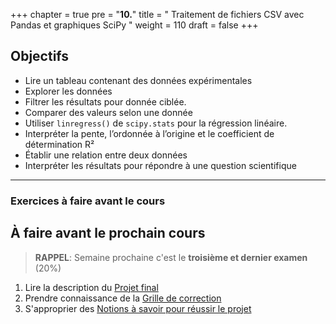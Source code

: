 +++
chapter = true
pre = "<b>10.</b>"
title = " Traitement de fichiers CSV avec Pandas et graphiques SciPy "
weight = 110
draft = false
+++


## Objectifs

* Lire un tableau contenant des données expérimentales
* Explorer les données
* Filtrer les résultats pour donnée ciblée.
* Comparer des valeurs selon une donnée
* Utiliser `linregress()` de `scipy.stats` pour la régression linéaire.
* Interpréter la pente, l’ordonnée à l’origine et le coefficient de détermination R²
* Établir une relation entre deux données
* Interpréter les résultats pour répondre à une question scientifique

---

<!--
## 1. Importer la bibliothèque

```python
import pandas as pd
```

---

## 2. Charger un fichier CSV

```python
df = pd.read_csv("solubilite.csv")
```

Ce fichier contient des données expérimentales : pour chaque composé, on indique la **température** et la **quantité dissoute** dans l’eau.

---

## 3. Afficher les premières lignes

```python
print(df.head())
```

---

## 4. Afficher les noms de colonnes

```python
print(df.columns)
```

---

## 5. Afficher toutes les mesures pour un seul composé

Exemple : tout ce qui concerne le **nitrate de potassium (KNO₃)**

```python
filtre = df["Composé"] == "KNO3"
print(df[filtre])
```

---

## 6. Accéder à une colonne (ex. : températures)

```python
print(df["Température"])
```

---

## 7. Moyenne de solubilité pour un composé

```python
filtre = df["Composé"] == "NaCl"
moyenne = df[filtre]["Solubilité"].mean()
print(f"Moyenne de solubilité pour NaCl : {moyenne:.2f} g/100mL")
```

---

## 8. Boucler sur les composés

```python
composes = df["Composé"].unique()
for compose in composes:
    moyenne = df[df["Composé"] == compose]["Solubilité"].mean()
    print(f"{compose} : {moyenne:.2f} g/100mL")
```

---

## 9. Ajouter une colonne calculée

Exemple : ajouter une colonne indiquant si la solubilité est "haute" (> 80) ou "faible"

```python
df["Évaluation"] = df["Solubilité"] > 80
print(df)
```

---

## 1. Importation des bibliothèques

```python
import numpy as np
from scipy import stats
```

---

## 2. Données de solubilité

Supposons qu’on mesure la solubilité (en g/100g d’eau) d’un sel à différentes températures (en °C) :

```python
temperature = np.array([0, 10, 20, 30, 40, 50])
solubilite = np.array([14, 18, 23, 28, 35, 42])
```

---

## 3. Régression linéaire

```python
resultat = stats.linregress(temperature, solubilite)
```

---

## 4. Affichage des résultats

```python
print(f"Pente : {resultat.slope:.2f} g/°C")
print(f"Ordonnée à l’origine : {resultat.intercept:.2f} g à 0°C")
print(f"R² : {resultat.rvalue**2:.4f}")
print(f"Valeur de p : {resultat.pvalue:.4f}")
```

---

## 5. Interprétation scientifique

```python
if resultat.rvalue**2 > 0.9:
    print(f"La température influence fortement la solubilité.")
elif resultat.rvalue**2 > 0.5:
    print(f"La température influence modérément la solubilité.")
else:
    print(f"La solubilité ne semble pas fortement liée à la température.")
```

---

## Exercices pratiques Pandas

### Exercice 1 – Chargement et exploration

1. Charge le fichier `solubilite.csv`.
2. Affiche les premières lignes.
3. Affiche les noms de colonnes.
4. Affiche toutes les températures pour le composé `"NaCl"`.


### Exercice 2 – Moyenne de solubilité

1. Calcule la moyenne de solubilité pour `"KNO3"`.
2. Fais de même pour `"NaCl"`.
3. Compare les deux valeurs avec des f-strings.


### Exercice 3 – Boucle sur les composés

1. Affiche la moyenne de solubilité pour chaque composé du fichier.
2. Indique pour chacun si elle est supérieure à 80 g/100mL.


### Exercice 4 – Ajout d’une colonne

1. Crée une colonne `Tendance` qui vaut `"Haute"` si la solubilité est > 80 et `"Faible"` sinon.
2. Affiche les 10 premières lignes du tableau mis à jour.


## Exercices pratiques Scipy

### 🔹 Exercice 1 – Sulfate de cuivre

1. Températures : `[0, 10, 20, 30, 40, 50]`
2. Solubilité (g/100g eau) : `[23, 27, 32, 37, 44, 51]`
3. Calcule la régression linéaire.
4. Affiche les résultats et une conclusion scientifique.

---

### 🔹 Exercice 2 – Comparaison de deux sels

1. Sel A :

   * Température : `[0, 20, 40, 60]`
   * Solubilité : `[15, 21, 30, 38]`

2. Sel B :

   * Température : `[0, 20, 40, 60]`
   * Solubilité : `[30, 32, 33, 33.5]`

3. Pour chaque sel :

   * Effectue la régression
   * Affiche pente, intercept, R²
   * Déduis quel sel est le plus influencé par la température

---

### 🔹 Exercice 3 – Prévision

1. Utilise les données de l’exemple principal
2. Calcule la solubilité prévue à 60 °C avec la formule :

```python
valeur_predite = resultat.slope * 60 + resultat.intercept
print(f"Solubilité prévue à 60 °C : {valeur_predite:.2f} g/100g d’eau")
```
---

==========================================

\## Régression linéaire simple avec SciPy



\## 1. Importation de la fonction



```python

from scipy.stats import linregress

```



\## 2. Données



On part de deux listes (ou tableaux) de valeurs numériques :



```python

x = \[1, 2, 3, 4, 5]       # Variable indépendante

y = \[2.1, 4.0, 5.9, 8.2, 10.1]  # Variable dépendante

```



\## 3. Régression linéaire



\### Code :



```python

resultats = linregress(x, y)

```



La fonction retourne les informations suivantes :



| Élément     | Signification                |

| ----------- | ---------------------------- |

| `slope`     | pente (a)                    |

| `intercept` | ordonnée à l’origine (b)     |

| `rvalue`    | coefficient de corrélation   |

| `pvalue`    | test statistique de validité |

| `stderr`    | erreur-type sur la pente     |



\### Exemple :



```python

from scipy.stats import linregress



x = \[1, 2, 3, 4]

y = \[2.0, 4.1, 6.0, 7.9]



res = linregress(x, y)



print("Pente :", res.slope)

print("Ordonnée à l’origine :", res.intercept)

print("r :", res.rvalue)

print("R² :", res.rvalue\*\*2)

print("Erreur-type :", res.stderr)

print("p-valeur :", res.pvalue)

```





\## 4. Équation de la droite



L’équation ajustée est :



```

y = slope \* x + intercept

```



On peut l’utiliser pour tracer la droite ou prédire des valeurs.





\## 5. Évaluer la concordance (qualité de l’ajustement)



\### Coefficient de détermination :



```python

R2 = res.rvalue \*\* 2

```



\* R² proche de \*\*1\*\* → très bon ajustement

\* R² proche de \*\*0\*\* → pas de relation linéaire




## Introduction à Pandas

### Importation de la bibliothèque

```python
import pandas as pd
```

### Lecture d’un fichier CSV

```python
df = pd.read_csv("donnees.csv")
print(df.head())      # Affiche les 5 premières lignes
```

### Accès à une colonne

```python
df["Température"]
```

### Statistiques de base

```python
df.mean()
df["pH"].max()
```

### Filtrage des données

```python
df[df["Température"] > 25]     # Sélectionne les lignes où la température dépasse 25
```

### Moyenne par groupe

```python
df.groupby("Échantillon")["Concentration"].mean()
```


\## Résumé minimal



| Tâche                  | Syntaxe                              |

| ---------------------- | ------------------------------------ |

| Importer               | `from scipy.stats import linregress` |

| Calculer la régression | `res = linregress(x, y)`             |

| Obtenir la pente       | `res.slope`                          |

| Obtenir l’intercept    | `res.intercept`                      |

| Obtenir R²             | `res.rvalue \*\* 2`                    |

| Obtenir l’erreur-type  | `res.stderr`                         |

| Obtenir la p-valeur    | `res.pvalue`                         |





\## Exercice guidé



\### 🔧 Exercice – Ajuster une droite



\*\*Énoncé :\*\*

Pour `x = \[0, 1, 2, 3]` et `y = \[1, 2.2, 3.9, 6.0]` :



\* Calcule la régression linéaire

\* Affiche l’équation de la droite (y = ax + b)

\* Affiche R²



\*\*Solution :\*\*



```python

from scipy.stats import linregress



x = \[0, 1, 2, 3]

y = \[1, 2.2, 3.9, 6.0]



res = linregress(x, y)



print(f"Équation : y = {res.slope:.2f}x + {res.intercept:.2f}")

print(f"R² = {res.rvalue\*\*2:.4f}")

```





---



\# 🧪 Python scientifique – NumPy avec exercices guidés



---



\## 📦 1. Importer NumPy



```python

import numpy as np

```



---



\## 🔢 2. Créer un tableau NumPy



\### 📘 Exemple :



```python

mesures = np.array(\[3.2, 4.1, 2.9, 5.0])

print(mesures)

```



\### 🧪 Exercice 1 :



Crée un tableau nommé `temperatures` contenant les valeurs :

`\[21.1, 19.5, 22.3, 20.7, 23.0]`

et affiche-le.



```python

\# Ton code ici

```



---



\## 🧮 3. Fonctions mathématiques



\### 📘 Exemple :



```python

np.mean(mesures)   # Moyenne

np.std(mesures)    # Écart-type

np.full(4, 0.5)    # \[0.5, 0.5, 0.5, 0.5]

np.linspace(0, 10, 5)  # \[0.  2.5  5.  7.5 10.]

```



\### 🧪 Exercice 2 :



Utilise le tableau `temperatures` pour :



\* Calculer la moyenne

\* Calculer l’écart-type



```python

\# Ton code ici

```



---



\### 🧪 Exercice 3 :



Crée un tableau nommé `barres\_d\_erreur` rempli de `0.5`, de même longueur que `temperatures`.



```python

\# Ton code ici

```



---



\### 🧪 Exercice 4 :



Crée un tableau de 6 valeurs également espacées entre 0 et 100, nommé `x\_positions`.



```python

\# Ton code ici

```



---



\## ➗ 4. Opérations vectorielles



\### 📘 Exemple :



```python

x = np.array(\[1, 2, 3])

y = np.array(\[4, 5, 6])



x + y     # \[5 7 9]

x \* 2     # \[2 4 6]

y / 2     # \[2.  2.5 3. ]

```



\### 🧪 Exercice 5 :



Crée un tableau `decalage = temperatures - 20`.

Que signifie ce tableau ?



```python

\# Ton code ici

```



---



\### 🧪 Exercice 6 :



Multiplie chaque valeur de `temperatures` par 1.8 et ajoute 32 pour obtenir la température en Fahrenheit.



```python

\# Ton code ici

```



---



\### 🧪 Exercice 7 (révision libre) :



Crée deux tableaux NumPy : `a = \[1, 3, 5, 7]` et `b = \[2, 4, 6, 8]`

Fais les opérations suivantes :



\* Addition

\* Soustraction

\* Multiplication par un scalaire



```python

\# Ton code ici

```

* Créer un tableau de données (`DataFrame`)
* Lire un fichier CSV
* Parcourir les lignes d’un tableau
* Faire des calculs sur les colonnes
* Ajouter une nouvelle colonne

---

## 1. Importer Pandas

Avant toute manipulation :

```python
import pandas as pd
```


## 2. Créer un DataFrame à la main

```python
data = {
    "Nom": ["Alice", "Bob", "Chloé"],
    "Note": [88, 72, 91]
}
df = pd.DataFrame(data)
```

On crée un tableau à partir d’un **dictionnaire** : chaque clé devient une **colonne**.


## 3. Lire un fichier CSV

```python
df = pd.read_csv("fichier.csv")
```

Le fichier doit être dans le même dossier, ou donner le chemin complet.


## 4. Parcourir un DataFrame

### Avec `.iterrows()` :

```python
for index, row in df.iterrows():
    print(row["Nom"], row["Note"])
```

On peut accéder à chaque **ligne** comme un dictionnaire (`row["Nom"]`).


## 5. Calculs sur une colonne

| But      | Syntaxe                                   |
| -------- | ----------------------------------------- |
| Moyenne  | `df["Note"].mean()`                       |
| Arrondir | `df["Note"].round(1)`                     |
| Trier    | `df.sort_values("Note", ascending=False)` |

### Exemple :

```python
moy = df["Note"].mean()
print("Moyenne :", moy)
```


## 6. Ajouter une nouvelle colonne

On peut **créer une colonne calculée** à partir des autres.

### Exemple :

```python
df["Note_sur_10"] = df["Note"] / 10
```

Cela ajoute une nouvelle colonne au tableau.


## Résumé minimal

| Action               | Syntaxe                        |
| -------------------- | ------------------------------ |
| Créer un DataFrame   | `pd.DataFrame({...})`          |
| Lire CSV             | `pd.read_csv("fichier.csv")`   |
| Parcourir les lignes | `for i, row in df.iterrows():` |
| Moyenne              | `df["col"].mean()`             |
| Arrondir             | `df["col"].round(1)`           |
| Trier                | `df.sort_values("col")`        |
| Ajouter une colonne  | `df["nouvelle"] = ...`         |

---

## Exercices guidés

### Exercice 1 – Lire et afficher

**Énoncé :**
Lis un fichier `donnees.csv` contenant les colonnes `Nom` et `Valeur`.
Affiche chaque nom et sa valeur.

**Solution :**

```python
import pandas as pd

df = pd.read_csv("donnees.csv")
for i, row in df.iterrows():
    print(row["Nom"], "→", row["Valeur"])
```

### Exercice 2 – Calculer une colonne normalisée

**Énoncé :**
À partir de la colonne `Valeur`, crée une colonne `Valeur_sur_100` qui est `Valeur / 100`.

**Solution :**

```python
df["Valeur_sur_100"] = df["Valeur"] / 100
```


### Exercice 3 – Trier et afficher

**Énoncé :**
Trie les données selon la colonne `Valeur` en ordre décroissant et affiche-les.

**Solution :**

```python
df = df.sort_values("Valeur", ascending=False)
print(df)
```

-->

### Exercices à faire avant le cours

## À faire avant le prochain cours

> **RAPPEL**: Semaine prochaine c'est le **troisième et dernier examen** (20%)

1. Lire la description du [Projet final](../semaine12/)
2. Prendre connaissance de la [Grille de correction](../semaine12/grille/)
3. S'approprier des [Notions à savoir pour réussir le projet](../semaine12/competences_reussite/)


